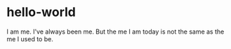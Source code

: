 # hello-world

I am me. I've always been me. But the me I am today is not the same as the me I used to be. 

